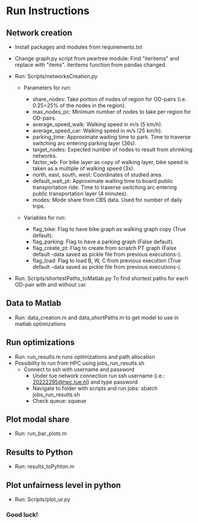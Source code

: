# Run Instructions

## Network creation
- Install packages and modules from requirements.txt
- Change graph.py script from peartree module: Find "iteritems" and replace with "items". iteritems function from pandas changed.
- Run: Scripts/networksCreation.py
  * Parameters for run:
    + share_nodes: Take portion of nodes of region for OD-pairs (i.e. 0.25=25% of the nodes in the region).
    + max_nodes_pc: Minimum number of nodes to take per region for OD-pairs. 
    + average_speed_walk: Walking speed in m/s (5 km/h). 
    + average_speed_car: Walking speed in m/s (25 km/h). 
    + parking_time: Approximate waiting time to park. Time to traverse switching arc entering parking layer (36s). 
    + target_nodes: Expected number of nodes to result from shrinking networks.
    + factor_wb: For bike layer as copy of walking layer, bike speed is taken as a multiple of walking speed (3x).
    + north, east, south, west: Coordinates of studied area.
    + default_wait_pt: Approximate waiting time to board public transportation ride. Time to traverse switching arc entering public transportation layer (4 minutes).
    + modes: Mode share from CBS data. Used for number of daily trips.

  * Variables for run:
    + flag_bike: Flag to have bike graph as walking graph copy (True default).
    + flag_parking: Flag to have a parking graph (False default).
    + flag_create_pt: Flag to create from scratch PT graph (False default -data saved as pickle file from previous executions-).
    + flag_load: Flag to load B, W, C from previous execution (True default -data saved as pickle file from previous executions-). 

- Run: Scripts/shortestPaths_toMatlab.py 
  To find shortest paths for each OD-pair with and without car.

## Data to Matlab
- Run: data_creation.m and data_shortPaths.m to get model to use in matlab optimizations

## Run optimizations
- Run: run_results.m runs optimizations and path allocation
- Possibility to run from HPC using jobs_run_results.sh 
  * Connect to ssh with username and password 
    + Under tue network connection run ssh username (i.e.: 20222295@hpc.tue.nl) and type password
    + Navigate to folder with scripts and run jobs: sbatch jobs_run_results.sh
    + Check queue: squeue

## Plot modal share

- Run: run_bar_plots.m 

## Results to Python

- Run: results_toPyhton.m 

## Plot unfairness level in python

- Run: Scripts/plot_ur.py


### Good luck!
